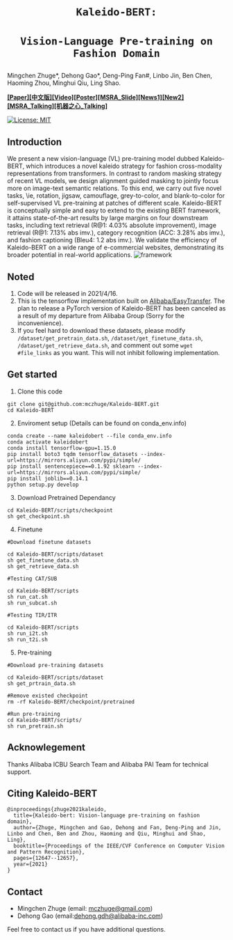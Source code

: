 # <p align=center>`Kaleido-BERT:`</p><!-- omit in toc -->
# <p align=center>`Vision-Language Pre-training on Fashion Domain`</p><!-- omit in toc -->
 

Mingchen Zhuge*, Dehong Gao*, Deng-Ping Fan#, Linbo Jin, Ben Chen, Haoming Zhou, Minghui Qiu, Ling Shao.

[**[Paper]**](https://arxiv.org/pdf/2103.16110.pdf)[**[中文版]**](https://github.com/mczhuge/Kaleido-BERT/blob/main/CVPR2021_KaleidoBERT_Chinese.pdf)[**[Video]**](http://dpfan.net/wp-content/uploads/Kaleido-BERT.mp4)[**[Poster]**](https://github.com/mczhuge/Kaleido-BERT/blob/main/CVPR2021_KaleidoBERT_poster.pdf)[**[MSRA_Slide]**](http://dpfan.net/wp-content/uploads/MSRA_Oral_KaleidoBERT_高德宏.pdf)[**[News1]**](https://zhuanlan.zhihu.com/p/365497906)[**[New2]**](https://mp.weixin.qq.com/s/yPJZDeHSj8C5jGKGgDQF0Q)[**[MSRA_Talking]**](https://mp.weixin.qq.com/s/PeBk5vDi7lO8ZFo8FwN10w)[**[机器之心_Talking]**](https://jmq.h5.xeknow.com/s/2ogm2v)


[![License: MIT](https://img.shields.io/badge/License-MIT-green.svg)](https://opensource.org/licenses/MIT)

## Introduction
We present a new vision-language (VL) pre-training model dubbed Kaleido-BERT, which introduces a novel kaleido strategy for fashion cross-modality representations from transformers. In contrast to random masking strategy of recent VL models,  we design alignment guided masking to jointly focus more on image-text semantic relations. 
To this end, we carry out five novel tasks, \ie, rotation, jigsaw, camouflage, grey-to-color, and blank-to-color for self-supervised VL pre-training at patches of different scale. Kaleido-BERT is conceptually simple and easy to extend to the existing BERT framework, it attains state-of-the-art results by large margins on four downstream tasks, including text retrieval (R@1: 4.03\% absolute improvement), image retrieval (R@1: 7.13\% abs imv.), category recognition (ACC: 3.28\% abs imv.), and fashion captioning (Bleu4: 1.2 abs imv.). We validate the efficiency of Kaleido-BERT on a wide range of e-commercial websites, demonstrating its broader potential in real-world applications.
![framework](model.png) 

## Noted
1) Code will be released in 2021/4/16.
2) This is the tensorflow implementation built on [Alibaba/EasyTransfer](https://github.com/alibaba/EasyTransfer). 
   The plan to release a PyTorch version of Kaleido-BERT has been canceled as a result of my departure from Alibaba Group (Sorry for the inconvenience).
4) If you feel hard to download these datasets, please modify `/dataset/get_pretrain_data.sh`, `/dataset/get_finetune_data.sh`, `/dataset/get_retrieve_data.sh`, and comment out some `wget #file_links` as you want. This will not inhibit following implementation.
   
## Get started
1. Clone this code
```
git clone git@github.com:mczhuge/Kaleido-BERT.git
cd Kaleido-BERT
```
2. Enviroment setup (Details can be found on conda_env.info)
```
conda create --name kaleidobert --file conda_env.info
conda activate kaleidobert
conda install tensorflow-gpu=1.15.0
pip install boto3 tqdm tensorflow_datasets --index-url=https://mirrors.aliyun.com/pypi/simple/
pip install sentencepiece==0.1.92 sklearn --index-url=https://mirrors.aliyun.com/pypi/simple/
pip install joblib==0.14.1
python setup.py develop
```
3. Download Pretrained Dependancy
```
cd Kaleido-BERT/scripts/checkpoint
sh get_checkpoint.sh
```
4. Finetune
```
#Download finetune datasets

cd Kaleido-BERT/scripts/dataset
sh get_finetune_data.sh
sh get_retrieve_data.sh

#Testing CAT/SUB

cd Kaleido-BERT/scripts
sh run_cat.sh
sh run_subcat.sh

#Testing TIR/ITR

cd Kaleido-BERT/scripts
sh run_i2t.sh
sh run_t2i.sh
```
5. Pre-training
```
#Download pre-training datasets

cd Kaleido-BERT/scripts/dataset
sh get_prtrain_data.sh

#Remove existed checkpoint
rm -rf Kaleido-BERT/checkpoint/pretrained

#Run pre-training
cd Kaleido-BERT/scripts/
sh run_pretrain.sh
```

## Acknowlegement
Thanks Alibaba ICBU Search Team and Alibaba PAI Team for technical support.

## Citing Kaleido-BERT
```
@inproceedings{zhuge2021kaleido,
  title={Kaleido-bert: Vision-language pre-training on fashion domain},
  author={Zhuge, Mingchen and Gao, Dehong and Fan, Deng-Ping and Jin, Linbo and Chen, Ben and Zhou, Haoming and Qiu, Minghui and Shao, Ling},
  booktitle={Proceedings of the IEEE/CVF Conference on Computer Vision and Pattern Recognition},
  pages={12647--12657},
  year={2021}
}
```

## Contact
* Mingchen Zhuge (email: mczhuge@gmail.com)
* Dehong Gao (email:dehong.gdh@alibaba-inc.com)    
        
Feel free to contact us if you have additional questions. 

